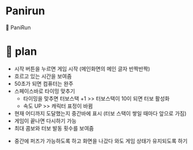 # Panirun
📌 PaniRun

# 📌 plan
- 시작 버튼을 누르면 게임 시작 (메인화면의 메인 글자 반짝반짝)
- 흐르고 있는 시간을 보여줌
- 50초가 되면 컴퓨터는 완주
- 스페이스바로 타이밍 맞추기
  - 타이밍을 맞추면 터보스택 +1 >> 터보스택이 10이 되면 터보 활성화
  - 속도 UP >> 캐릭터 표정이 바뀜
- 현재 어디까지 도달했는지 중간바에 표시 (터보 스택이 쌓일 때마다 앞으로 가짐)
- 게임이 끝나면 다시하기 가능
- 최대 콤보와 터보 발동 횟수를 보여줌
+ 중간에 퍼즈가 가능하도록 하고 화면을 나갔다 와도 게임 상태가 유지되도록 하기
